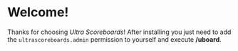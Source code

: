 # Welcome!

Thanks for choosing *Ultra Scoreboards*!
After installing you just need to add the ``ultrascoreboards.admin`` permission to yourself and execute **/uboard**.

